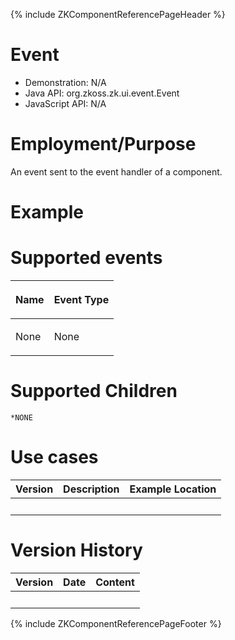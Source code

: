 {% include ZKComponentReferencePageHeader %}

# Event

- Demonstration: N/A
- Java API: <javadoc>org.zkoss.zk.ui.event.Event</javadoc>
- JavaScript API: N/A

# Employment/Purpose

An event sent to the event handler of a component.

# Example

# Supported events

<table>
<thead>
<tr class="header">
<th><center>
<p>Name</p>
</center></th>
<th><center>
<p>Event Type</p>
</center></th>
</tr>
</thead>
<tbody>
<tr class="odd">
<td><p>None</p></td>
<td><p>None</p></td>
</tr>
</tbody>
</table>

# Supported Children

`*NONE`

# Use cases

| Version | Description | Example Location |
|---------|-------------|------------------|
|         |             |                  |

# Version History

| Version | Date | Content |
|---------|------|---------|
|         |      |         |

{% include ZKComponentReferencePageFooter %}
